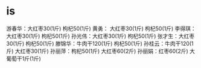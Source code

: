 # is

游春华：大红枣30(1斤)   枸杞50(1斤)
黄勇：  大红枣30(1斤)   枸杞50(1斤)
李得琪：大红枣30(1斤)   枸杞50(1斤)
孙光伟：大红枣30(1斤)   枸杞50(1斤)
张才生：大红枣30(1斤)   枸杞50(1斤)
滕锦华：牛肉干120(1斤)  枸杞50(1斤)
孙桂云：牛肉干120(1斤)  大红枣30(1斤)
孙丽萍：枸杞50(1斤)     大红枣60(2斤)
孙丽娟：红枣60(2斤)     大葡萄干1斤(1斤)

